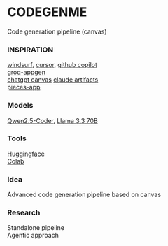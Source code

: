 # CODEGENME
Code generation pipeline (canvas)  

### INSPIRATION
[windsurf](https://codeium.com/windsurf), [cursor](https://www.cursor.com/), [github copilot](https://github.com/features/copilot)  
[groq-appgen](https://github.com/groq/groq-appgen)  
[chatgpt canvas](https://openai.com/index/introducing-canvas/)
[claude artifacts](https://support.anthropic.com/en/articles/9487310-what-are-artifacts-and-how-do-i-use-them)  
[pieces-app](https://github.com/pieces-app)  

### Models
[Qwen2.5-Coder](https://github.com/QwenLM/Qwen2.5-Coder), [Llama 3.3 70B](https://huggingface.co/meta-llama/Llama-3.3-70B-Instruct)  

### Tools
[Huggingface](https://huggingface.co/)  
[Colab](https://colab.research.google.com/?hl=en)  

### Idea
Advanced code generation pipeline based on canvas  

### Research
Standalone pipeline  
Agentic approach  
